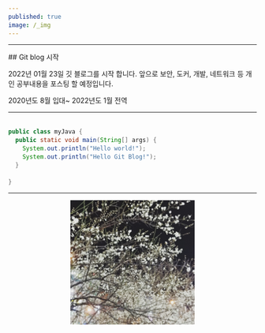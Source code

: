 ```yaml
---
published: true
image: /_img
---
```

<hr>
## Git blog 시작  

2022년 01월 23일 깃 블로그를 시작 합니다. 앞으로 보안, 도커, 개발, 네트워크 등 개인 공부내용을 포스팅 할 예정입니다.

2020년도 8월 입대~ 2022년도 1월 전역

<hr>

~~~java

public class myJava {
  public static void main(String[] args) {
    System.out.println("Hello world!");
    System.out.println("Hello Git Blog!");
  }

}

~~~


<hr>

<center><img src="/img/test.jpg" width="50%" height="50%"></center>
